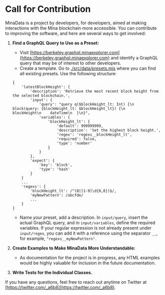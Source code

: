 # Call for Contribution

MinaData is a project by developers, for developers, aimed at making interactions with the Mina blockchain more accessible. You can contribute to improving the software, and here are several ways to get involved:

1. **Find a GraphQL Query to Use as a Preset:**
   - Visit [https://berkeley.graphql.minaexplorer.com](https://berkeley.graphql.minaexplorer.com) and identify a GraphQL query that may be of interest to other developers.
   - Create a template. Go to [./src/data/presets.mjs](https://github.com/EasyMina/minaData/blob/dcaa6e8b6b3ee91146f4e90e6e2e9dc6d130d0c7/src/data/presets.mjs#L4) where you can find all existing presets. Use the following structure:

   ```
   {
       'latestBlockHeight': {
           'description': 'Retrieve the most recent block height from the selected blockchain.', 
           'input': {
               'query': "query q($blockHeight_lt: Int) {\n  block(query: {blockHeight_lt: $blockHeight_lt}) {\n    blockHeight\n    dateTime\n  }\n}",
               'variables': {
                   'blockHeight_lt': {
                       'default': 999999999,
                       'description': 'Set the highest block height.',
                       'regex': 'regexs__blockHeight_lt',
                       'required': false,
                       'type': 'number'
                   }
               }
           },
           'expect': {
               'key': 'block',
               'type': 'hash'
           }
       }
       ...
       'regexs': {
           'blockHeight_lt': /^(0|[1-9]\d{0,8})$/,
           'myNewPattern': /abcfde/
           ...
       }
   }
   ```
   - Name your preset, add a description. In `input/query`, insert the actual GraphQL query, and in `input/variables`, define the required variables. If your regular expression is not already present under `input/regex`, you can add it with a reference using the separator `__`, for example, `"regexs__myNewPattern"`.

2. **Create Examples to Make MinaData More Understandable:**
   - As documentation for the project is in progress, any HTML examples would be highly valuable for inclusion in the future documentation.

3. **Write Tests for the Individual Classes.**

If you have any questions, feel free to reach out anytime on Twitter at [https://twitter.com/_a6b8](https://twitter.com/_a6b8).